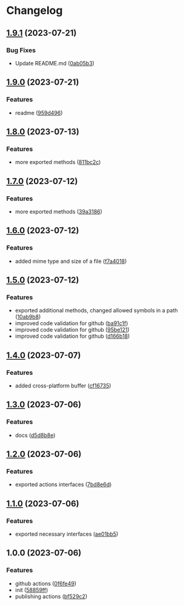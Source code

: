 # Changelog

## [1.9.1](https://github.com/FairJournal/file-system/compare/v1.9.0...v1.9.1) (2023-07-21)


### Bug Fixes

* Update README.md ([0ab05b3](https://github.com/FairJournal/file-system/commit/0ab05b310e82ae717c20cb3186e7c94d26499513))

## [1.9.0](https://github.com/FairJournal/file-system/compare/v1.8.0...v1.9.0) (2023-07-21)


### Features

* readme ([959d496](https://github.com/FairJournal/file-system/commit/959d49631ca1f6bfce9d515c18472df45ec87164))

## [1.8.0](https://github.com/FairJournal/file-system/compare/v1.7.0...v1.8.0) (2023-07-13)


### Features

* more exported methods ([811bc2c](https://github.com/FairJournal/file-system/commit/811bc2c50614a759e45bc4c4b6e90b59aab437ef))

## [1.7.0](https://github.com/FairJournal/file-system/compare/v1.6.0...v1.7.0) (2023-07-12)


### Features

* more exported methods ([39a3186](https://github.com/FairJournal/file-system/commit/39a3186761b070bd0e221683fefb1451ac11add1))

## [1.6.0](https://github.com/FairJournal/file-system/compare/v1.5.0...v1.6.0) (2023-07-12)


### Features

* added mime type and size of a file ([f7a4018](https://github.com/FairJournal/file-system/commit/f7a4018d72c96d2c71315e5cad4282104c692490))

## [1.5.0](https://github.com/FairJournal/file-system/compare/v1.4.0...v1.5.0) (2023-07-12)


### Features

* exported additional methods, changed allowed symbols in a path ([10ab9b8](https://github.com/FairJournal/file-system/commit/10ab9b846b377ee6866b1fb6e2ce7025149f0c30))
* improved code validation for github ([ba91c1f](https://github.com/FairJournal/file-system/commit/ba91c1f9196aa95d7af21846970ed46a60e74470))
* improved code validation for github ([95be121](https://github.com/FairJournal/file-system/commit/95be121530ba4bba3fe5acbd5c30abea28d486c8))
* improved code validation for github ([d166b18](https://github.com/FairJournal/file-system/commit/d166b18905330da5675bf18547586647c8f17f3b))

## [1.4.0](https://github.com/FairJournal/file-system/compare/v1.3.0...v1.4.0) (2023-07-07)


### Features

* added cross-platform buffer ([cf16735](https://github.com/FairJournal/file-system/commit/cf16735bb42802a899c737a7326f0be09567c019))

## [1.3.0](https://github.com/FairJournal/file-system/compare/v1.2.0...v1.3.0) (2023-07-06)


### Features

* docs ([d5d8b8e](https://github.com/FairJournal/file-system/commit/d5d8b8e16ccbc47aeb88833fbc8dc59067a0b73d))

## [1.2.0](https://github.com/FairJournal/file-system/compare/v1.1.0...v1.2.0) (2023-07-06)


### Features

* exported actions interfaces ([7bd8e6d](https://github.com/FairJournal/file-system/commit/7bd8e6de98ea1b8dd416e137db786c43975468c6))

## [1.1.0](https://github.com/FairJournal/file-system/compare/v1.0.0...v1.1.0) (2023-07-06)


### Features

* exported necessary interfaces ([ae01bb5](https://github.com/FairJournal/file-system/commit/ae01bb504df14b1c57a371b366bc8baf84e9b57a))

## 1.0.0 (2023-07-06)


### Features

* github actions ([0f6fe49](https://github.com/FairJournal/file-system/commit/0f6fe49b4cff6c48197396a94ccc08638cefd8a7))
* init ([58859ff](https://github.com/FairJournal/file-system/commit/58859ffbd7ae7da23b814195ccee39a05c58cd29))
* publishing actions ([bf529c2](https://github.com/FairJournal/file-system/commit/bf529c2db4ebe6aa2b8fa521c6b8d223be8ffedb))
